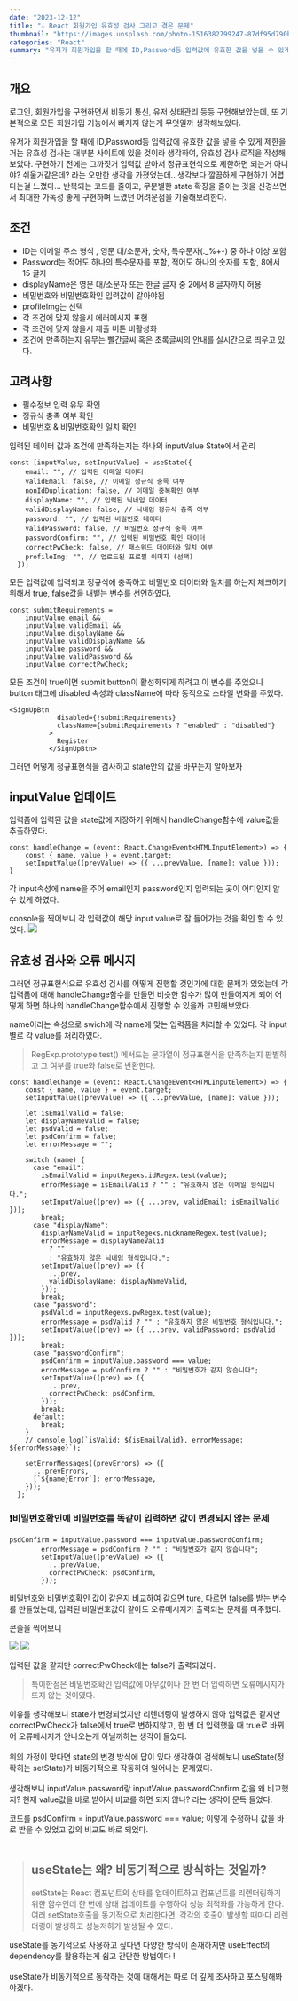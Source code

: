 ```yaml
---
date: "2023-12-12"
title: "⚠️ React 회원가입 유효성 검사 그리고 겪은 문제"
thumbnail: "https://images.unsplash.com/photo-1516382799247-87df95d790b7?w=900&auto=format&fit=crop&q=60&ixlib=rb-4.0.3&ixid=M3wxMjA3fDB8MHxzZWFyY2h8Mnx8JUVBJUIyJTgwJUVDJTgyJUFDfGVufDB8fDB8fHww"
categories: "React"
summary: "유저가 회원가입을 할 때에 ID,Password등 입력값에 유효한 값을 넣을 수 있게 제한을 거는 유효성 검사는 대부분 사이트에 있을 것이라 생각하여, 유효성 검사 로직을 작성해보았다. "
---
```


## 개요

로그인, 회원가입을 구현하면서 비동기 통신, 유저 상태관리 등등 구현해보았는데, 또 기본적으로 모든 회원가입 기능에서 빠지지 않는게 무엇일까 생각해보았다.

유저가 회원가입을 할 때에 ID,Password등 입력값에 유효한 값을 넣을 수 있게 제한을 거는 유효성 검사는 대부분 사이트에 있을 것이라 생각하여, 유효성 검사 로직을 작성해보았다. 구현하기 전에는 그까짓거 입력값 받아서 정규표현식으로 제한하면 되는거 아니야? 쉬울거같은데? 라는 오만한 생각을 가졌었는데.. 생각보다 깔끔하게 구현하기 어렵다는걸 느꼈다...
반복되는 코드를 줄이고, 무분별한 state 확장을 줄이는 것을 신경쓰면서 최대한 가독성 좋게 구현하며 느꼈던 어려운점을 기술해보려한다.

## 조건

- ID는 이메일 주소 형식 , 영문 대/소문자, 숫자, 특수문자(.\_%+-) 중 하나 이상 포함
- Password는 적어도 하나의 특수문자를 포함, 적어도 하나의 숫자를 포함, 8에서 15 글자
- displayName은 영문 대/소문자 또는 한글 글자 중 2에서 8 글자까지 허용
- 비밀번호와 비밀번호확인 입력값이 같아야됨
- profileImg는 선택
- 각 조건에 맞지 않을시 에러메시지 표현
- 각 조건에 맞지 않을시 제출 버튼 비활성화
- 조건에 만족하는지 유무는 빨간글씨 혹은 초록글씨의 안내를 실시간으로 띄우고 있다.

## 고려사항

- 필수정보 입력 유무 확인
- 정규식 충족 여부 확인
- 비밀번호 & 비밀번호확인 일치 확인

입력된 데이터 값과 조건에 만족하는지는 하나의 inputValue State에서 관리

```
const [inputValue, setInputValue] = useState({
    email: "", // 입력된 이메일 데이터
    validEmail: false, // 이메일 정규식 충족 여부
    nonIdDuplication: false, // 이메일 중복확인 여부
    displayName: "", // 입력된 닉네임 데이터
    validDisplayName: false, // 닉네임 정규식 충족 여부
    password: "", // 입력된 비밀번호 데이터
    validPassword: false, // 비밀번호 정규식 충족 여부
    passwordConfirm: "", // 입력된 비밀번호 확인 데이터
    correctPwCheck: false, // 패스워드 데이터와 일치 여부
    profileImg: "", // 업로드된 프로필 이미지 (선택)
  });
```

모든 입력값에 입력되고 정규식에 충족하고 비밀번호 데이터와 일치를 하는지 체크하기 위해서 true, false값을 내뱉는 변수를 선언하였다.

```
const submitRequirements =
    inputValue.email &&
    inputValue.validEmail &&
    inputValue.displayName &&
    inputValue.validDisplayName &&
    inputValue.password &&
    inputValue.validPassword &&
    inputValue.correctPwCheck;
```

모든 조건이 true이면 submit button이 활성화되게 하려고 이 변수를 주었으니 button 태그에 disabled 속성과 className에 따라 동적으로 스타일 변화를 주었다.

```
<SignUpBtn
            disabled={!submitRequirements}
            className={submitRequirements ? "enabled" : "disabled"}
          >
            Register
          </SignUpBtn>
```

그러면 어떻게 정규표현식을 검사하고 state안의 값을 바꾸는지 알아보자

## inputValue 업데이트

입력폼에 입력된 값을 state값에 저장하기 위해서 handleChange함수에 value값을 추출하였다.

```
const handleChange = (event: React.ChangeEvent<HTMLInputElement>) => {
    const { name, value } = event.target;
    setInputValue((prevValue) => ({ ...prevValue, [name]: value }));
}
```

각 input속성에 name을 주어 email인지 password인지 입력되는 곳이 어디인지 알 수 있게 하였다.

console을 찍어보니 각 입력값이 해당 input value로 잘 들어가는 것을 확인 할 수 있었다.
![](https://velog.velcdn.com/images/jutrong/post/ae2ab10a-e1fd-4433-ae63-0e1108c40b73/image.png)

## 유효성 검사와 오류 메시지

그러면 정규표현식으로 유효성 검사를 어떻게 진행할 것인가에 대한 문제가 있었는데 각 입력폼에 대해 handleChange함수를 만들면 비슷한 함수가 많이 만들어지게 되어 어떻게 하면 하나의 handleChange함수에서 진행할 수 있을까 고민해보았다.

name이라는 속성으로 swich에 각 name에 맞는 입력폼을 처리할 수 있었다.
각 input별로 각 value를 처리하였다.

> RegExp.prototype.test() 메서드는 문자열이 정규표현식을 만족하는지 판별하고 그 여부를 true와 false로 반환한다.

```
const handleChange = (event: React.ChangeEvent<HTMLInputElement>) => {
    const { name, value } = event.target;
    setInputValue((prevValue) => ({ ...prevValue, [name]: value }));

    let isEmailValid = false;
    let displayNameValid = false;
    let psdValid = false;
    let psdConfirm = false;
    let errorMessage = "";

    switch (name) {
      case "email":
        isEmailValid = inputRegexs.idRegex.test(value);
        errorMessage = isEmailValid ? "" : "유효하지 않은 이메일 형식입니다.";
        setInputValue((prev) => ({ ...prev, validEmail: isEmailValid }));
        break;
      case "displayName":
        displayNameValid = inputRegexs.nicknameRegex.test(value);
        errorMessage = displayNameValid
          ? ""
          : "유효하지 않은 닉네임 형식입니다.";
        setInputValue((prev) => ({
          ...prev,
          validDisplayName: displayNameValid,
        }));
        break;
      case "password":
        psdValid = inputRegexs.pwRegex.test(value);
        errorMessage = psdValid ? "" : "유효하지 않은 비밀번호 형식입니다.";
        setInputValue((prev) => ({ ...prev, validPassword: psdValid }));
        break;
      case "passwordConfirm":
        psdConfirm = inputValue.password === value;
        errorMessage = psdConfirm ? "" : "비밀번호가 같지 않습니다";
        setInputValue((prev) => ({
          ...prev,
          correctPwCheck: psdConfirm,
        }));
        break;
      default:
        break;
    }
    // console.log(`isValid: ${isEmailValid}, errorMessage: ${errorMessage}`);

    setErrorMessages((prevErrors) => ({
      ...prevErrors,
      [`${name}Error`]: errorMessage,
    }));
  };

```

### ❗️비밀번호확인에 비밀번호를 똑같이 입력하면 값이 변경되지 않는 문제

```
psdConfirm = inputValue.password === inputValue.passwordConfirm;
        errorMessage = psdConfirm ? "" : "비밀번호가 같지 않습니다";
        setInputValue((prevValue) => ({
          ...prevValue,
          correctPwCheck: psdConfirm,
        }));
```

비밀번호와 비밀번호확인 값이 같은지 비교하여 같으면 ture, 다르면 false를 받는 변수를 만들었는데, 입력된 비밀번호값이 같아도 오류메시지가 출력되는 문제를 마주했다.

콘솔을 찍어보니

![](https://velog.velcdn.com/images/jutrong/post/37fe5e8d-8d82-42e7-afb4-174c85e3fec2/image.png)
![](https://velog.velcdn.com/images/jutrong/post/2d5271b2-7adb-48a2-b5eb-1e97d44e66a2/image.png)

입력된 값을 같지만 correctPwCheck에는 false가 출력되었다.

> 특이한점은 비밀번호확인 입력값에 아무값이나 한 번 더 입력하면 오류메시지가 뜨지 않는 것이였다.

이유를 생각해보니 state가 변경되었지만 리렌더링이 발생하지 않아 입력값은 같지만 correctPwCheck가 false에서 true로 변하지않고, 한 번 더 입력했을 때 true로 바뀌어 오류메시지가 안나오는게 아닐까하는 생각이 들었다.
</br >
</br >
위의 가정이 맞다면 state의 변경 방식에 답이 있다 생각하여 검색해보니 useState(정확히는 setState)가 비동기적으로 작동하여 일어나는 문제였다.
</br >
</br >
생각해보니 inputValue.password랑 inputValue.passwordConfirm 값을 왜 비교했지? 현재 value값을 바로 받아서 비교를 하면 되지 않나? 라는 생각이 문득 들었다.

코드를 psdConfirm = inputValue.password === value; 이렇게 수정하니 값을 바로 받을 수 있었고 값의 비교도 바로 되었다.
</br >
</br >

> ## useState는 왜? 비동기적으로 방식하는 것일까?
>
> setState는 React 컴포넌트의 상태를 업데이트하고 컴포넌트를 리렌더링하기 위한 함수인데 한 번에 상태 업데이트를 수행하여 성능 최적화를 가능하게 한다.
> 여러 setState호출을 동기적으로 처리한다면, 각각의 호출이 발생할 때마다 리렌더링이 발생하고 성능저하가 발생될 수 있다.

useState를 동기적으로 사용하고 싶다면 다양한 방식이 존재하지만
useEffect의 dependency를 활용하는게 쉽고 간단한 방법이다 !
</br >
</br >
useState가 비동기적으로 동작하는 것에 대해서는 따로 더 깊게 조사하고 포스팅해봐야겠다.
